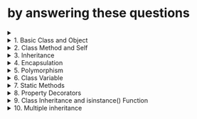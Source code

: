 # by answering these questions

<details>
<summary></summary>
</details>

<details>
<summary>1. Basic Class and Object</summary>
Problem: Create a car class with attributes like brand and model. Then create an instance of this class.
</details>

<details>
<summary>2. Class Method and Self</summary>
Problem: Add a method to the Car class that displays the full name of the car (brand and model)
</details>

<details>
<summary>3. Inheritance</summary>
Problem: Create an ElectricCar class that inherits from the Car class and has an additional attribute bettery_size.
</details>

<details>
<summary>4. Encapsulation</summary>
Problem: Modify the Car class to encapsulate the brand attribute, making it private, and provide a getter method for it.
</details>

<details>
<summary>5. Polymorphism</summary>
Problem: Demonstrate polymorphism by defining a method fuel_type in both Car and ElectricCar classes, but with different behaviors.
</details>

<details>
<summary>6. Class Variable</summary>
Problem: Add a class variable to Car that keeps track of the number of cars created.
</details>

<details>
<summary>7. Static Methods</summary>
Problem: Add a static method to the car class that returns a general description of a car
</details>

<details>
<summary>8. Property Decorators</summary>
Problem: Use a property decorator in the car class to make the model attribute read-only
</details>

<details>
<summary>9. Class Inheritance and isinstance() Function</summary>
Problem: Demonstrate the use of isinstance() to check if my_tesla  is an instance of Car and ElectricCar
</details>


<details>
<summary>10. Multiple inheritance</summary>
Problem: Create two classes Battery and Engine, and let the ElectricCar class inherit from both, demonstrating multiple inheritance.
</details>


